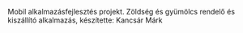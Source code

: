 Mobil alkalmazásfejlesztés projekt.
Zöldség és gyümölcs rendelő és kiszállító alkalmazás, készítette: Kancsár Márk
